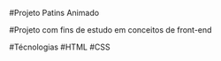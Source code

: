 #Projeto Patins Animado

#Projeto com fins de estudo em conceitos de front-end

#Técnologias
#HTML
#CSS
